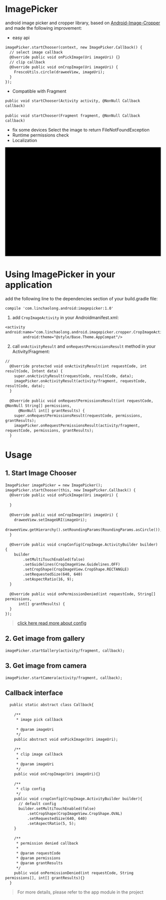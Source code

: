 # ImagePicker

android image picker and cropper library, based on  [Android-Image-Cropper](https://github.com/ArthurHub/Android-Image-Cropper)  and made the following improvement:

- easy api

```
imagePicker.startChooser(context, new ImagePicker.Callback() {
  // select image callback
  @Override public void onPickImage(Uri imageUri) {}
  // clip callback
  @Override public void onCropImage(Uri imageUri) {
    FrescoUtils.circle(draweeView, imageUri);
  }
});
```

- Compatible with Fragment

```
public void startChooser(Activity activity, @NonNull Callback callback)

public void startChooser(Fragment fragment, @NonNull Callback callback)
```

- fix some devices Select the image to return FileNotFoundException
- Runtime permissions check
- Localization

![image](doc/demo.gif)

# Using ImagePicker in your application

add the following line to the dependencies section of your build.gradle file:

```
compile 'com.linchaolong.android:imagepicker:1.0'
```

1. add `CropImageActivity` in your Androidmanifest.xml:

```
<activity android:name="com.linchaolong.android.imagepicker.cropper.CropImageActivity"
        android:theme="@style/Base.Theme.AppCompat"/>
```

2. call  `onActivityResult` and `onRequestPermissionsResult` method in your Activity/Fragment:

```
//
  @Override protected void onActivityResult(int requestCode, int resultCode, Intent data) {
    super.onActivityResult(requestCode, resultCode, data);
    imagePicker.onActivityResult(activity/fragment, requestCode, resultCode, data);
  }

  @Override public void onRequestPermissionsResult(int requestCode, @NonNull String[] permissions,
      @NonNull int[] grantResults) {
    super.onRequestPermissionsResult(requestCode, permissions, grantResults);
    imagePicker.onRequestPermissionsResult(activity/fragment, requestCode, permissions, grantResults);
  }
```

# Usage

## 1. Start Image Chooser

```
ImagePicker imagePicker = new ImagePicker();
imagePicker.startChooser(this, new ImagePicker.Callback() {
  @Override public void onPickImage(Uri imageUri) {

  }

  @Override public void onCropImage(Uri imageUri) {
    draweeView.setImageURI(imageUri);
    draweeView.getHierarchy().setRoundingParams(RoundingParams.asCircle());
  }

  @Override public void cropConfig(CropImage.ActivityBuilder builder) {
    builder
        .setMultiTouchEnabled(false)
        .setGuidelines(CropImageView.Guidelines.OFF)
        .setCropShape(CropImageView.CropShape.RECTANGLE)
        .setRequestedSize(640, 640)
        .setAspectRatio(16, 9);
  }

  @Override public void onPermissionDenied(int requestCode, String[] permissions,
      int[] grantResults) {
  }
});
```
> [click here read more about config](https://github.com/ArthurHub/Android-Image-Cropper/wiki)

## 2. Get image from gallery

```
imagePicker.startGallery(activity/fragment, callback);
```

## 3. Get image from camera

```
imagePicker.startCamera(activity/fragment, callback);
```

## Callback interface

```
  public static abstract class Callback{

    /**
     * image pick callback

     * @param imageUri
     */
    public abstract void onPickImage(Uri imageUri);

    /**
     * clip image callback
     *
     * @param imageUri
     */
    public void onCropImage(Uri imageUri){}

    /**
     * clip config
     */
    public void cropConfig(CropImage.ActivityBuilder builder){
      // default config
      builder.setMultiTouchEnabled(false)
          .setCropShape(CropImageView.CropShape.OVAL)
          .setRequestedSize(640, 640)
          .setAspectRatio(5, 5);
    }

    /**
     * permission denied callback
     *
     * @param requestCode
     * @param permissions
     * @param grantResults
     */
    public void onPermissionDenied(int requestCode, String permissions[], int[] grantResults){}
  }
```

> For more details, please refer to the app module in the project
